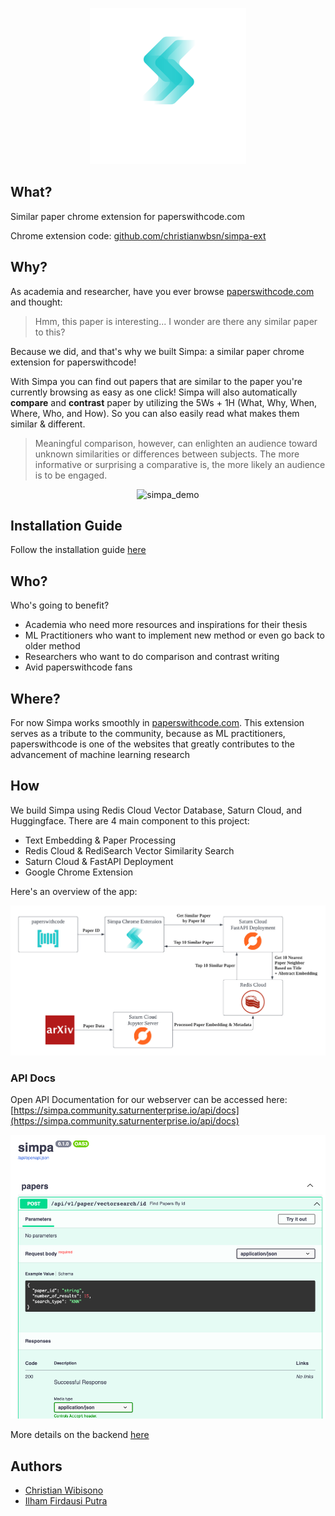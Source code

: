 <p align="center"> <img src="assets/logo_with_title.png" alt="simpa_logo" width="250"/>

## What?
Similar paper chrome extension for paperswithcode.com

Chrome extension code: [github.com/christianwbsn/simpa-ext](https://github.com/christianwbsn/simpa-ext)

## Why?
As academia and researcher, have you ever browse [paperswithcode.com](https://paperswithcode.com/) and thought:

> Hmm, this paper is interesting... I wonder are there any similar paper to this?

Because we did, and that's why we built Simpa: a similar paper chrome extension for paperswithcode!

With Simpa you can find out papers that are similar to the paper you're currently browsing as easy as one click! Simpa will also automatically **compare** and **contrast** paper by utilizing the 5Ws + 1H (What, Why, When, Where, Who, and How). So you can also easily read what makes them similar & different.

> Meaningful comparison, however, can enlighten an audience toward unknown similarities or differences between subjects. The more informative or surprising a comparative is, the more likely an audience is to be engaged.


<p align="center"> <img src="assets/demo.gif" alt="simpa_demo"/>

## Installation Guide
Follow the installation guide [here](https://github.com/christianwbsn/simpa-ext)

## Who?
Who's going to benefit?
* Academia who need more resources and inspirations for their thesis
* ML Practitioners who want to implement new method or even go back to older method
* Researchers who want to do comparison and contrast writing
* Avid paperswithcode fans

## Where?
For now Simpa works smoothly in [paperswithcode.com](https://paperswithcode.com/). This extension serves as a tribute to the community, because as ML practitioners, paperswithcode is one of the websites that greatly contributes to the advancement of machine learning research

## How
We build Simpa using Redis Cloud Vector Database, Saturn Cloud, and Huggingface. There are 4 main component to this project:
* Text Embedding & Paper Processing
* Redis Cloud & RediSearch Vector Similarity Search
* Saturn Cloud & FastAPI Deployment
* Google Chrome Extension

Here's an overview of the app:

<p align="center"> <img src="assets/Simpa_App_Diagram.png" alt="simpa_overview" width="750"/>

### API Docs
Open API Documentation for our webserver can be accessed here:
[https://simpa.community.saturnenterprise.io/api/docs](https://simpa.community.saturnenterprise.io/api/docs)

<p align="center"> <img src="assets/be.png" alt="simpa_overview" width="750"/>

More details on the backend [here](/backend/simpa/)

## Authors
* [Christian Wibisono](https://github.com/christianwbsn)
* [Ilham Firdausi Putra](https://github.com/ilhamfp)